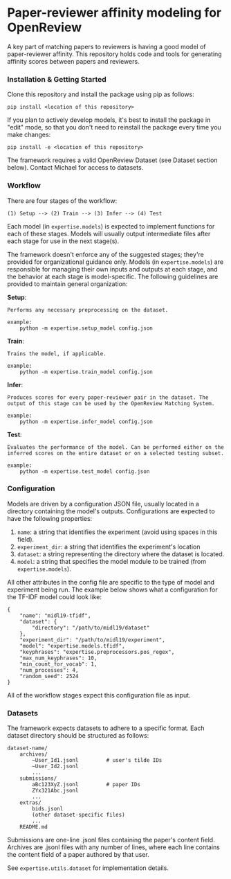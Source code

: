 # Paper-reviewer affinity modeling for OpenReview

A key part of matching papers to reviewers is having a good model of paper-reviewer affinity. This repository holds code and tools for generating affinity scores between papers and reviewers.

### Installation & Getting Started

Clone this repository and install the package using pip as follows:

```
pip install <location of this repository>
```

If you plan to actively develop models, it's best to install the package in "edit" mode, so that you don't need to reinstall the package every time you make changes:

```
pip install -e <location of this repository>
```

The framework requires a valid OpenReview Dataset (see Dataset section below). Contact Michael for access to datasets.

### Workflow

There are four stages of the workflow:

`(1) Setup --> (2) Train --> (3) Infer --> (4) Test`

Each model (in `expertise.models`) is expected to implement functions for each of these stages. Models will usually output intermediate files after each stage for use in the next stage(s).

The framework doesn't enforce any of the suggested stages; they're provided for organizational guidance only. Models (in `expertise.models`) are responsible for managing their own inputs and outputs at each stage, and the behavior at each stage is model-specific. The following guidelines are provided to maintain general organization:

**Setup**:
```
Performs any necessary preprocessing on the dataset.

example:
	python -m expertise.setup_model config.json
```

**Train**:
```
Trains the model, if applicable.

example:
	python -m expertise.train_model config.json
```

**Infer**:
```
Produces scores for every paper-reviewer pair in the dataset. The output of this stage can be used by the OpenReview Matching System.

example:
	python -m expertise.infer_model config.json
```

**Test**:
```
Evaluates the performance of the model. Can be performed either on the inferred scores on the entire dataset or on a selected testing subset.

example:
	python -m expertise.test_model config.json
```

### Configuration
Models are driven by a configuration JSON file, usually located in a directory containing the model's outputs. Configurations are expected to have the following properties:

1) `name`: a string that identifies the experiment (avoid using spaces in this field).
2) `experiment_dir`: a string that identifies the experiment's location
3) `dataset`: a string representing the directory where the dataset is located.
4) `model`: a string that specifies the model module to be trained (from `expertise.models`).

All other attributes in the config file are specific to the type of model and experiment being run. The example below shows what a configuration for the TF-IDF model could look like:

```
{
    "name": "midl19-tfidf",
    "dataset": {
        "directory": "/path/to/midl19/dataset"
    },
    "experiment_dir": "/path/to/midl19/experiment",
    "model": "expertise.models.tfidf",
    "keyphrases": "expertise.preprocessors.pos_regex",
    "max_num_keyphrases": 10,
    "min_count_for_vocab": 1,
    "num_processes": 4,
    "random_seed": 2524
}
```

All of the workflow stages expect this configuration file as input.

### Datasets

The framework expects datasets to adhere to a specific format. Each dataset directory should be structured as follows:

```
dataset-name/
	archives/
		~User_Id1.jsonl 		# user's tilde IDs
		~User_Id2.jsonl
		...
	submissions/
		aBc123XyZ.jsonl 		# paper IDs
		ZYx321Abc.jsonl
		...
	extras/
		bids.jsonl
		(other dataset-specific files)
		...
	README.md

```

Submissions are one-line .jsonl files containing the paper's content field. Archives are .jsonl files with any number of lines, where each line contains the content field of a paper authored by that user.

See `expertise.utils.dataset` for implementation details.

